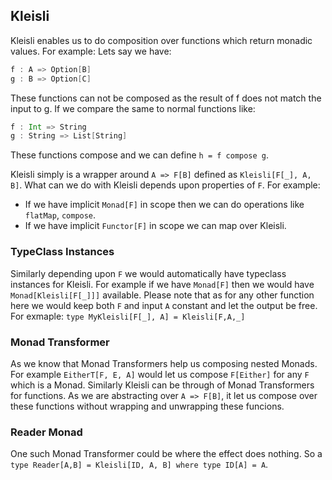 ## Kleisli
Kleisli enables us to do composition over functions which return monadic values. For example:
Lets say we have:
```scala
f : A => Option[B]
g : B => Option[C]
```
These functions can not be composed as the result of f does not match the input to g. If we compare the same to normal functions like:

```scala
f : Int => String
g : String => List[String]
```
These functions compose and we can define `h = f compose g`. 

Kleisli simply is a wrapper around `A => F[B]` defined as `Kleisli[F[_], A, B]`. 
What can we do with Kleisli depends upon properties of `F`. For example:
* If we have implicit `Monad[F]` in scope then we can do operations like `flatMap`, `compose`.
* If we have implicit `Functor[F]` in scope we can map over Kleisli. 

### TypeClass Instances
Similarly depending upon `F` we would automatically have typeclass instances for Kleisli. For example if we have `Monad[F]` then we would have `Monad[Kleisli[F[_]]]` available. 
Please note that as for any other function here we would keep both `F` and input `A` constant and let the output be free. For exmaple:
`type MyKleisli[F[_], A] = Kleisli[F,A,_]`

### Monad Transformer
As we know that Monad Transformers help us composing nested Monads. For example `EitherT[F, E, A]` would let us compose `F[Either]` for any `F` which is a Monad. 
Similarly Kleisli can be through of Monad Transformers for functions. As we are abstracting over `A => F[B]`, it let us compose over these functions without wrapping and unwrapping these funcions. 

### Reader Monad
One such Monad Transformer could be where the effect does nothing. So a `type Reader[A,B] = Kleisli[ID, A, B] where type ID[A] = A`.
